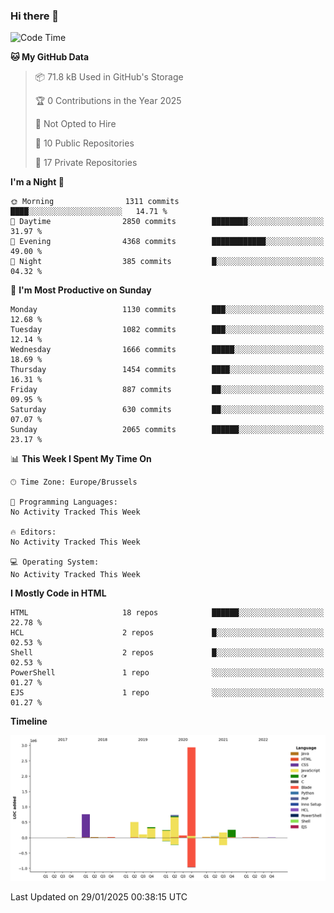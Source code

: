 ### Hi there 👋

<!--START_SECTION:waka-->
![Code Time](http://img.shields.io/badge/Code%20Time-1%2C222%20hrs%2056%20mins-blue)

**🐱 My GitHub Data** 

> 📦 71.8 kB Used in GitHub's Storage 
 > 
> 🏆 0 Contributions in the Year 2025
 > 
> 🚫 Not Opted to Hire
 > 
> 📜 10 Public Repositories 
 > 
> 🔑 17 Private Repositories 
 > 
**I'm a Night 🦉** 

```text
🌞 Morning                1311 commits        ████░░░░░░░░░░░░░░░░░░░░░   14.71 % 
🌆 Daytime                2850 commits        ████████░░░░░░░░░░░░░░░░░   31.97 % 
🌃 Evening                4368 commits        ████████████░░░░░░░░░░░░░   49.00 % 
🌙 Night                  385 commits         █░░░░░░░░░░░░░░░░░░░░░░░░   04.32 % 
```
📅 **I'm Most Productive on Sunday** 

```text
Monday                   1130 commits        ███░░░░░░░░░░░░░░░░░░░░░░   12.68 % 
Tuesday                  1082 commits        ███░░░░░░░░░░░░░░░░░░░░░░   12.14 % 
Wednesday                1666 commits        █████░░░░░░░░░░░░░░░░░░░░   18.69 % 
Thursday                 1454 commits        ████░░░░░░░░░░░░░░░░░░░░░   16.31 % 
Friday                   887 commits         ██░░░░░░░░░░░░░░░░░░░░░░░   09.95 % 
Saturday                 630 commits         ██░░░░░░░░░░░░░░░░░░░░░░░   07.07 % 
Sunday                   2065 commits        ██████░░░░░░░░░░░░░░░░░░░   23.17 % 
```


📊 **This Week I Spent My Time On** 

```text
🕑︎ Time Zone: Europe/Brussels

💬 Programming Languages: 
No Activity Tracked This Week

🔥 Editors: 
No Activity Tracked This Week

💻 Operating System: 
No Activity Tracked This Week
```

**I Mostly Code in HTML** 

```text
HTML                     18 repos            ██████░░░░░░░░░░░░░░░░░░░   22.78 % 
HCL                      2 repos             █░░░░░░░░░░░░░░░░░░░░░░░░   02.53 % 
Shell                    2 repos             █░░░░░░░░░░░░░░░░░░░░░░░░   02.53 % 
PowerShell               1 repo              ░░░░░░░░░░░░░░░░░░░░░░░░░   01.27 % 
EJS                      1 repo              ░░░░░░░░░░░░░░░░░░░░░░░░░   01.27 % 
```



**Timeline**

![Lines of Code chart](https://raw.githubusercontent.com/guillaumedeplancke/guillaumedeplancke/main/assets/bar_graph.png)


 Last Updated on 29/01/2025 00:38:15 UTC
<!--END_SECTION:waka-->
